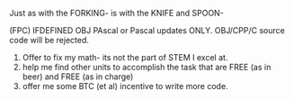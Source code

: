 Just as with the FORKING- is with the KNIFE and SPOON-

(FPC) IFDEFINED OBJ PAscal or Pascal updates ONLY.
OBJ/CPP/C source code will be rejected.

1) Offer to fix my math- its not the part of STEM I excel at.
2) help me find other units to accomplish the task that are FREE (as in beer) and FREE (as in charge)
3) offer me some BTC (et al) incentive to write more code.

